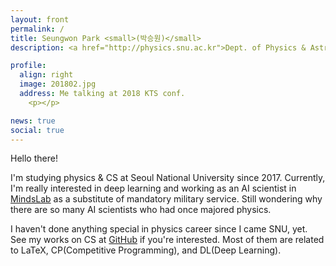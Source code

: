 ```yaml
---
layout: front
permalink: /
title: Seungwon Park <small>(박승원)</small>
description: <a href="http://physics.snu.ac.kr">Dept. of Physics & Astronomy</a>, <a href="http://en.snu.ac.kr">Seoul National University</a>. <br> 서울대학교 물리천문학부.

profile:
  align: right
  image: 201802.jpg
  address: Me talking at 2018 KTS conf.
    <p></p>

news: true
social: true
---
```


Hello there!

I'm studying physics & CS at Seoul National University since 2017.
Currently, I'm really interested in deep learning and working as
an AI scientist in [MindsLab](https://mindslab.ai) as a substitute of mandatory military service.
Still wondering why there are so many AI scientists who had once majored physics.

I haven't done anything special in physics career since I came SNU, yet.
See my works on CS at [GitHub](https://github.com/seungwonpark) if you're interested.
Most of them are related to LaTeX, CP(Competitive Programming), and DL(Deep Learning).
